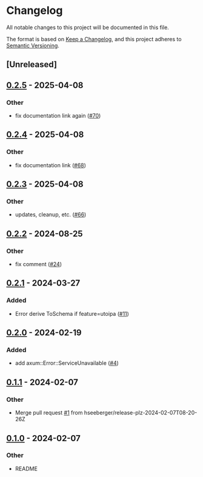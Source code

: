 # Changelog
All notable changes to this project will be documented in this file.

The format is based on [Keep a Changelog](https://keepachangelog.com/en/1.0.0/),
and this project adheres to [Semantic Versioning](https://semver.org/spec/v2.0.0.html).

## [Unreleased]

## [0.2.5](https://github.com/hseeberger/error-ext/compare/v0.2.4...v0.2.5) - 2025-04-08

### Other

- fix documentation link again ([#70](https://github.com/hseeberger/error-ext/pull/70))

## [0.2.4](https://github.com/hseeberger/error-ext/compare/v0.2.3...v0.2.4) - 2025-04-08

### Other

- fix documentation link ([#68](https://github.com/hseeberger/error-ext/pull/68))

## [0.2.3](https://github.com/hseeberger/error-ext/compare/v0.2.2...v0.2.3) - 2025-04-08

### Other

- updates, cleanup, etc. ([#66](https://github.com/hseeberger/error-ext/pull/66))

## [0.2.2](https://github.com/hseeberger/error-ext/compare/v0.2.1...v0.2.2) - 2024-08-25

### Other
- fix comment ([#24](https://github.com/hseeberger/error-ext/pull/24))

## [0.2.1](https://github.com/hseeberger/error-ext/compare/v0.2.0...v0.2.1) - 2024-03-27

### Added
- Error derive ToSchema if feature=utoipa ([#11](https://github.com/hseeberger/error-ext/pull/11))

## [0.2.0](https://github.com/hseeberger/error-ext/compare/v0.1.1...v0.2.0) - 2024-02-19

### Added
- add axum::Error::ServiceUnavailable ([#4](https://github.com/hseeberger/error-ext/pull/4))

## [0.1.1](https://github.com/hseeberger/error-ext/compare/v0.1.0...v0.1.1) - 2024-02-07

### Other
- Merge pull request [#1](https://github.com/hseeberger/error-ext/pull/1) from hseeberger/release-plz-2024-02-07T08-20-26Z

## [0.1.0](https://github.com/hseeberger/error-ext/releases/tag/v0.1.0) - 2024-02-07

### Other
- README
